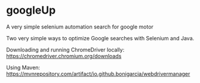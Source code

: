# googleUp

A very simple selenium automation search for google motor 

Two very simple ways to optimize Google searches with Selenium and Java.

Downloading and running ChromeDriver locally:
https://chromedriver.chromium.org/downloads

Using Maven:
https://mvnrepository.com/artifact/io.github.bonigarcia/webdrivermanager
